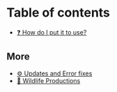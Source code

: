# Table of contents

* [❓ How do I put it to use?](README.md)

## More

* [⚙ Updates and Error fixes](more/updates-and-error-fixes.md)
* [🌿 Wildlife Productions](more/wildlife-productions.md)
